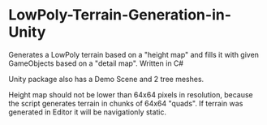 # LowPoly-Terrain-Generation-in-Unity
Generates a LowPoly terrain based on a "height map" and fills it with given GameObjects based on a "detail map". Written in C#

Unity package also has a Demo Scene and 2 tree meshes.

Height map should not be lower than 64x64 pixels in resolution, because the script generates terrain in chunks of 64x64 "quads". If terrain was generated in Editor it will be navigationly static.
